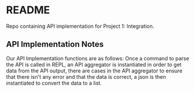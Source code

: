 # README
Repo containing API implementation for Project 1: Integration.

## API Implementation Notes
Our API Implementation functions are as follows: Once a command to parse the API is called in REPL, an API aggregator is instantiated in order to get data from the API output, there are cases in the API aggregator to ensure that there isn't any error and that the data is correct, a json is then instantiated to convert the data to a list.

